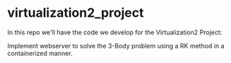 # virtualization2_project
In this repo we'll have the code we develop for the Virtualization2 Project:

Implement webserver to solve the 3-Body problem using a RK method in a containerized manner.
